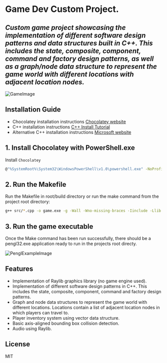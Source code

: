# Game Dev Custom Project.
## _Custom game project showcasing the implementation of different software design patterns and data structures built in C++. This includes the state, composite, component, command and factory design patterns, as well as a graph/node data structure to represent the game world with different locations with adjacent location nodes._

![GameImage](https://i.postimg.cc/PqJjCZCJ/game-project2.png)

## Installation Guide
- Chocolatey installation instructions [Chocolatey website](https://docs.chocolatey.org/en-us/choco/setup)
- C++ installation instructions [C++ Install Tutorial](https://www.youtube.com/watch?v=0HD0pqVtsmw&t=2s)
- Alternative C++ installation instructions [Microsoft website](https://learn.microsoft.com/en-us/cpp/build/vscpp-step-0-installation?view=msvc-170)

## 1. Install Chocolatey with PowerShell.exe

Install `Chocolatey`
```sh
@"%SystemRoot%\System32\WindowsPowerShell\v1.0\powershell.exe" -NoProfile -InputFormat None -ExecutionPolicy Bypass -Command "[System.Net.ServicePointManager]::SecurityProtocol = 3072; iex ((New-Object System.Net.WebClient).DownloadString('https://community.chocolatey.org/install.ps1'))" && SET "PATH=%PATH%;%ALLUSERSPROFILE%\chocolatey\bin"
```
## 2. Run the Makefile

Run the Makefile in root/build directory or run the make command from the project root directory:
```sh
g++ src/*.cpp -o game.exe -g -Wall -Wno-missing-braces -Iinclude -Llib -lraylib -opengl32 -lgdi32 -lwinmm -lmingw32
```

## 3. Run the game executable
Once the Make command has been run successfully, there should be a pengl32.exe application ready to run in the projects root directy.

![PenglExampleImage](https://i.postimg.cc/MGNhXLk3/pengl.png)

## Features

- Implementation of Raylib graphics library (no game engine used).
- Implementation of different software design patterns in C++. This includes the state, composite, component, command and factory design patterns.
- Graph and node data structures to represent the game world with different locations. Locations contain a list of adjacent location nodes in which players can travel to.
- Player inventory system using vector data structure.
- Basic axis-aligned bounding box collision detection.
- Audio using Raylib.

## License

MIT

